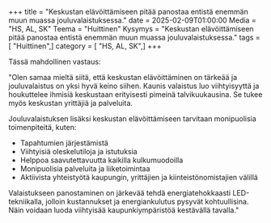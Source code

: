 +++
title = "Keskustan elävöittämiseen pitää panostaa entistä enemmän muun muassa jouluvalaistuksessa."
date = 2025-02-09T01:00:00
Media = "HS, AL, SK"
Teema = "Huittinen"
Kysymys = "Keskustan elävöittämiseen pitää panostaa entistä enemmän muun muassa jouluvalaistuksessa."
tags = [ "Huittinen",]
category = [ "HS, AL, SK",]
+++

Tässä mahdollinen vastaus:

"Olen samaa mieltä siitä, että keskustan elävöittäminen on tärkeää ja jouluvalaistus on yksi hyvä keino siihen. Kaunis valaistus luo viihtyisyyttä ja houkuttelee ihmisiä keskustaan erityisesti pimeinä talvikuukausina. Se tukee myös keskustan yrittäjiä ja palveluita.

Jouluvalaistuksen lisäksi keskustan elävöittämiseen tarvitaan monipuolisia toimenpiteitä, kuten:
- Tapahtumien järjestämistä
- Viihtyisiä oleskelutiloja ja istutuksia
- Helppoa saavutettavuutta kaikilla kulkumuodoilla
- Monipuolisia palveluita ja liiketoimintaa
- Aktiivista yhteistyötä kaupungin, yrittäjien ja kiinteistönomistajien välillä

Valaistukseen panostaminen on järkevää tehdä energiatehokkaasti LED-tekniikalla, jolloin kustannukset ja energiankulutus pysyvät kohtuullisina. Näin voidaan luoda viihtyisää kaupunkiympäristöä kestävällä tavalla."